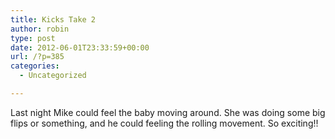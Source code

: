 ```yaml
---
title: Kicks Take 2
author: robin
type: post
date: 2012-06-01T23:33:59+00:00
url: /?p=385
categories:
  - Uncategorized

---
```

Last night Mike could feel the baby moving around. She was doing some big flips or something, and he could feeling the rolling movement. So exciting!!